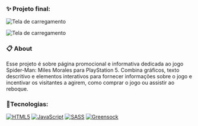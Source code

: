 ### ✨ Projeto final:

![Tela de carregamento](https://github.com/ErickDaniel7/Spider/blob/main/video/spiderman-gif.gif)

![Tela de carregamento](https://github.com/ErickDaniel7/Spider/blob/main/video/spiderman-gif2.gif)

### 📋 About

Esse projeto é sobre página promocional e informativa dedicada ao jogo Spider-Man: Miles Morales para PlayStation 5. Combina gráficos, texto descritivo e elementos interativos para fornecer informações sobre o jogo e incentivar os visitantes a agirem, como comprar o jogo ou assistir ao reboque.

### 🚀Tecnologias:
[![HTML5](https://camo.githubusercontent.com/d63d473e728e20a286d22bb2226a7bf45a2b9ac6c72c59c0e61e9730bfe4168c/68747470733a2f2f696d672e736869656c64732e696f2f62616467652f48544d4c352d4533344632363f7374796c653d666f722d7468652d6261646765266c6f676f3d68746d6c35266c6f676f436f6c6f723d7768697465)](https://developer.mozilla.org/pt-BR/docs/Web/HTML)  [![JavaScript](https://camo.githubusercontent.com/62d37abe760867620e0baea1066303719d630a82936837ba7bff6b0c754e3c9f/68747470733a2f2f696d672e736869656c64732e696f2f62616467652f6a6176617363726970742532302d2532333332333333302e7376673f267374796c653d666f722d7468652d6261646765266c6f676f3d6a617661736372697074266c6f676f436f6c6f723d253233463744463145)](https://developer.mozilla.org/pt-BR/docs/Web/JavaScript)  [![SASS](https://camo.githubusercontent.com/792bcbdb5dcb4c45260a7b911b030f70814b2a77eca18b388565b4468a02dc15/68747470733a2f2f696d672e736869656c64732e696f2f62616467652f534153532532302d686f7470696e6b2e7376673f267374796c653d666f722d7468652d6261646765266c6f676f3d53415353266c6f676f436f6c6f723d7768697465)](https://sass-lang.com/) [![Greensock](https://camo.githubusercontent.com/273f47969672271a4b960d69804845897b3610e8b41795d748ef87fb8d129a2e/68747470733a2f2f696d672e736869656c64732e696f2f62616467652f477265656e736f636b2d3838434530323f7374796c653d666f722d7468652d6261646765266c6f676f3d677265656e736f636b266c6f676f436f6c6f723d7768697465)](https://greensock.com/)

